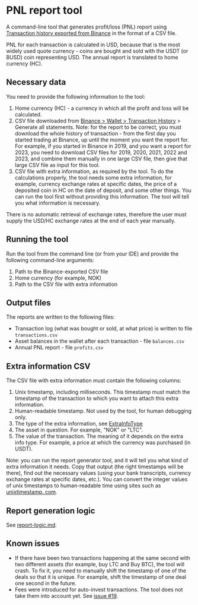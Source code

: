 # PNL report tool

A command-line tool that generates profit/loss (PNL) report
using [Transaction history exported from Binance](https://www.binance.com/en/my/wallet/history/) in
the format of a CSV file.

PNL for each transaction is calculated in USD, because that is the most widely used quote currency -
coins are bought and sold with the USDT (or BUSD) coin representing USD. The annual report is
translated to home currency (HC).

## Necessary data

You need to provide the following information to the tool:

1. Home currency (HC) - a currency in which all the profit and loss will be calculated.
2. CSV file downloaded
   from [Binance > Wallet > Transaction History](https://www.binance.com/en/my/wallet/history/) >
   Generate all statements. Note: for the report to be correct, you must download the whole history
   of transaction - from the first day you started trading at Binance, up until the moment you want
   the report for. For example, if you started in Binance in 2019, and you want a report for 2023,
   you need to download CSV files for 2019, 2020, 2021, 2022 and 2023, and combine them manually in
   one large CSV file, then give that large CSV file as input for this tool.
3. CSV file with extra information, as required by the tool. To do the calculations properly, the
   tool needs some extra information, for example, currency exchange rates at specific dates, the
   price of a deposited coin in HC on the date of deposit, and some other things. You can run the
   tool first without providing this information. The tool will tell you what information is
   necessary.

There is no automatic retrieval of exchange rates, therefore the user must supply the USD/HC
exchange rates at the end of each year manually.

## Running the tool

Run the tool from the command line (or from your IDE) and provide the following command-line
arguments:

1. Path to the Binance-exported CSV file
2. Home currency (for example, NOK)
3. Path to the CSV file with extra information

## Output files
The reports are written to the following files:
- Transaction log (what was bought or sold, at what price) is written to file `transactions.csv`
- Asset balances in the wallet after each transaction - file `balances.csv`
- Annual PNL report - file `profits.csv`

## Extra information CSV

The CSV file with extra information must contain the following columns:

1. Unix timestamp, including milliseconds. This timestamp must match the timestamp of the
   transaction to which you want to attach this extra information.
2. Human-readable timestamp. Not used by the tool, for human debugging only.
3. The type of the extra information,
   see [ExtraInfoType](src/main/java/no/strazdins/data/ExtraInfoType.java)
4. The asset in question. For example, "NOK" or "LTC".
5. The value of the transaction. The meaning of it depends on the extra info type. For example, a
   price at which the currency was purchased (in USDT).

Note: you can run the report generator tool, and it will tell you what kind of extra information it
needs. Copy that output (the right timestamps will be there), find out the necessary values
(using your bank transcripts, currency exchange rates at specific dates, etc.). You can convert the
integer values of unix timestamps to human-readable time using sites such
as [unixtimestamp. com](https://www.unixtimestamp.com/).

## Report generation logic

See [report-logic.md](report-logic.md).

## Known issues

* If there have been two transactions happening at the same second with two different assets (for 
example, buy LTC and Buy BTC), the tool will crash. To fix it, you need to manually shift the 
timestamp of one of the deals so that it is unique. For example, shift the timestamp of one deal 
one second in the future.
* Fees were introduced for auto-invest transactions. The tool does not take them into account 
  yet. See [issue #19](https://github.com/strazdinsg/binance-pnl-report/issues/19).